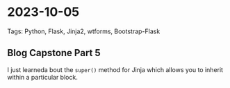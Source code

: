 # 2023-10-05

Tags: Python, Flask, Jinja2, wtforms, Bootstrap-Flask

## Blog Capstone Part 5

I just learneda bout the `super()` method for Jinja which allows you to inherit within a particular block.